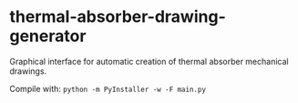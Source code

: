 # thermal-absorber-drawing-generator
Graphical interface for automatic creation of thermal absorber mechanical 
drawings.

Compile with:
`python -m PyInstaller -w -F main.py`
